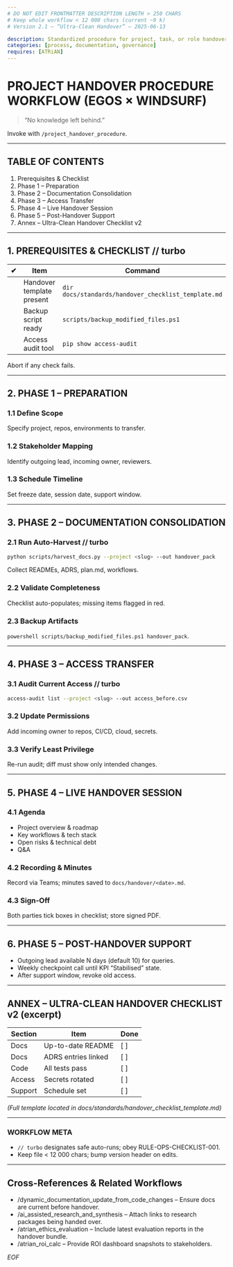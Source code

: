 ```yaml
---
# DO NOT EDIT FRONTMATTER DESCRIPTION LENGTH > 250 CHARS
# Keep whole workflow < 12 000 chars (current ~9 k)
# Version 2.1 – “Ultra-Clean Handover” – 2025-06-13

description: Standardized procedure for project, task, or role handovers within the EGOS ecosystem to ensure continuity and knowledge transfer.
categories: [process, documentation, governance]
requires: [ATRiAN]
---
```


# PROJECT HANDOVER PROCEDURE WORKFLOW (EGOS × WINDSURF)

> “No knowledge left behind.”

Invoke with `/project_handover_procedure`.

---
## TABLE OF CONTENTS
1. Prerequisites & Checklist  
2. Phase 1 – Preparation  
3. Phase 2 – Documentation Consolidation  
4. Phase 3 – Access Transfer  
5. Phase 4 – Live Handover Session  
6. Phase 5 – Post-Handover Support  
7. Annex – Ultra-Clean Handover Checklist v2  

---
## 1. PREREQUISITES & CHECKLIST // turbo
| ✔ | Item | Command |
|---|------|---------|
|   | Handover template present | `dir docs/standards/handover_checklist_template.md` |
|   | Backup script ready | `scripts/backup_modified_files.ps1` |
|   | Access audit tool | `pip show access-audit` |

Abort if any check fails.

---
## 2. PHASE 1 – PREPARATION
### 1.1 Define Scope
Specify project, repos, environments to transfer.

### 1.2 Stakeholder Mapping
Identify outgoing lead, incoming owner, reviewers.

### 1.3 Schedule Timeline
Set freeze date, session date, support window.

---
## 3. PHASE 2 – DOCUMENTATION CONSOLIDATION
### 2.1 Run Auto-Harvest // turbo
```bash
python scripts/harvest_docs.py --project <slug> --out handover_pack
```
Collect READMEs, ADRS, plan.md, workflows.

### 2.2 Validate Completeness
Checklist auto-populates; missing items flagged in red.

### 2.3 Backup Artifacts
`powershell scripts/backup_modified_files.ps1 handover_pack`.

---
## 4. PHASE 3 – ACCESS TRANSFER
### 3.1 Audit Current Access // turbo
```bash
access-audit list --project <slug> --out access_before.csv
```
### 3.2 Update Permissions
Add incoming owner to repos, CI/CD, cloud, secrets.

### 3.3 Verify Least Privilege
Re-run audit; diff must show only intended changes.

---
## 5. PHASE 4 – LIVE HANDOVER SESSION
### 4.1 Agenda
* Project overview & roadmap  
* Key workflows & tech stack  
* Open risks & technical debt  
* Q&A

### 4.2 Recording & Minutes
Record via Teams; minutes saved to `docs/handover/<date>.md`.

### 4.3 Sign-Off
Both parties tick boxes in checklist; store signed PDF.

---
## 6. PHASE 5 – POST-HANDOVER SUPPORT
* Outgoing lead available N days (default 10) for queries.  
* Weekly checkpoint call until KPI “Stabilised” state.  
* After support window, revoke old access.

---
## ANNEX – ULTRA-CLEAN HANDOVER CHECKLIST v2 (excerpt)
| Section | Item | Done |
|---------|------|------|
| Docs | Up-to-date README | [ ] |
| Docs | ADRS entries linked | [ ] |
| Code | All tests pass | [ ] |
| Access | Secrets rotated | [ ] |
| Support | Schedule set | [ ] |

*(Full template located in docs/standards/handover_checklist_template.md)*

---
### WORKFLOW META
* `// turbo` designates safe auto-runs; obey RULE-OPS-CHECKLIST-001.  
* Keep file < 12 000 chars; bump version header on edits.

---
## Cross-References & Related Workflows

- /dynamic_documentation_update_from_code_changes – Ensure docs are current before handover.
- /ai_assisted_research_and_synthesis – Attach links to research packages being handed over.
- /atrian_ethics_evaluation – Include latest evaluation reports in the handover bundle.
- /atrian_roi_calc – Provide ROI dashboard snapshots to stakeholders.

*EOF*